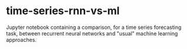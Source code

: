 # time-series-rnn-vs-ml
Jupyter notebook containing a comparison, for a time series forecasting task, between recurrent neural networks and "usual" machine learning approaches. 
